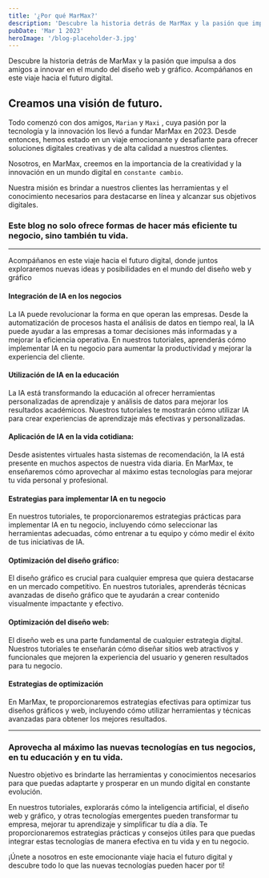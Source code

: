 ```yaml
---
title: '¿Por qué MarMax?'
description: 'Descubre la historia detrás de MarMax y la pasión que impulsa a dos amigos a innovar en el mundo del diseño web y gráfico. Acompáñanos en este viaje hacia el futuro digital.'
pubDate: 'Mar 1 2023'
heroImage: '/blog-placeholder-3.jpg'
---
```


Descubre la historia detrás de MarMax y la pasión que impulsa a dos amigos a innovar en el mundo del diseño web y gráfico. Acompáñanos en este viaje hacia el futuro digital.

## Creamos una visión de futuro.
Todo comenzó con dos amigos, `Marian` y `Maxi` , cuya pasión por la tecnología y la innovación los llevó a fundar MarMax en 2023. Desde entonces, hemos estado en un viaje emocionante y desafiante para ofrecer soluciones digitales creativas y de alta calidad a nuestros clientes.



Nosotros, en MarMax, creemos en la importancia de la creatividad y la innovación en un mundo digital en `constante cambio`.

Nuestra misión es brindar a nuestros clientes las herramientas y el conocimiento necesarios para destacarse en línea y alcanzar sus objetivos digitales.

### Este blog no solo ofrece formas de hacer más eficiente tu negocio, sino también tu vida.

---
 Acompáñanos en este viaje hacia el futuro digital, donde juntos exploraremos nuevas ideas y posibilidades en el mundo del diseño web y gráfico

#### Integración de IA en los negocios
La IA puede revolucionar la forma en que operan las empresas. Desde la automatización de procesos hasta el análisis de datos en tiempo real, la IA puede ayudar a las empresas a tomar decisiones más informadas y a mejorar la eficiencia operativa. En nuestros tutoriales, aprenderás cómo implementar IA en tu negocio para aumentar la productividad y mejorar la experiencia del cliente.


#### Utilización de IA en la educación 
 La IA está transformando la educación al ofrecer herramientas personalizadas de aprendizaje y análisis de datos para mejorar los resultados académicos. Nuestros tutoriales te mostrarán cómo utilizar IA para crear experiencias de aprendizaje más efectivas y personalizadas.
#### Aplicación de IA en la vida cotidiana:
Desde asistentes virtuales hasta sistemas de recomendación, la IA está presente en muchos aspectos de nuestra vida diaria. En MarMax, te enseñaremos cómo aprovechar al máximo estas tecnologías para mejorar tu vida personal y profesional.
#### Estrategias para implementar IA en tu negocio
 En nuestros tutoriales, te proporcionaremos estrategias prácticas para implementar IA en tu negocio, incluyendo cómo seleccionar las herramientas adecuadas, cómo entrenar a tu equipo y cómo medir el éxito de tus iniciativas de IA.


#### Optimización del diseño gráfico:
El diseño gráfico es crucial para cualquier empresa que quiera destacarse en un mercado competitivo. En nuestros tutoriales, aprenderás técnicas avanzadas de diseño gráfico que te ayudarán a crear contenido visualmente impactante y efectivo.
#### Optimización del diseño web:
 El diseño web es una parte fundamental de cualquier estrategia digital. Nuestros tutoriales te enseñarán cómo diseñar sitios web atractivos y funcionales que mejoren la experiencia del usuario y generen resultados para tu negocio.
#### Estrategias de optimización
En MarMax, te proporcionaremos estrategias efectivas para optimizar tus diseños gráficos y web, incluyendo cómo utilizar herramientas y técnicas avanzadas para obtener los mejores resultados.

---
### Aprovecha al máximo las nuevas tecnologías en tus negocios, en tu educación y en tu vida.
Nuestro objetivo es brindarte las herramientas y conocimientos necesarios para que puedas adaptarte y prosperar en un mundo digital en constante evolución.

En nuestros tutoriales, explorarás cómo la inteligencia artificial, el diseño web y gráfico, y otras tecnologías emergentes pueden transformar tu empresa, mejorar tu aprendizaje y simplificar tu día a día. Te proporcionaremos estrategias prácticas y consejos útiles para que puedas integrar estas tecnologías de manera efectiva en tu vida y en tu negocio.

¡Únete a nosotros en este emocionante viaje hacia el futuro digital y descubre todo lo que las nuevas tecnologías pueden hacer por ti!
